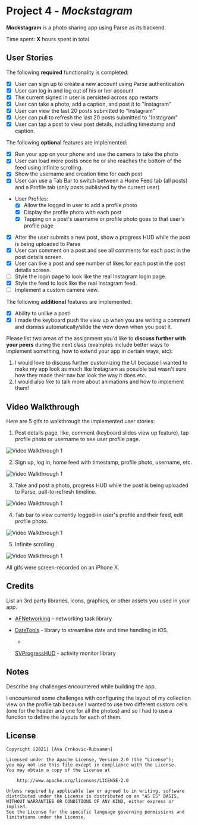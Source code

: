 # Project 4 - *Mockstagram*

**Mockstagram** is a photo sharing app using Parse as its backend.

Time spent: **X** hours spent in total

## User Stories

The following **required** functionality is completed:

- [X] User can sign up to create a new account using Parse authentication
- [X] User can log in and log out of his or her account
- [X] The current signed in user is persisted across app restarts
- [X] User can take a photo, add a caption, and post it to "Instagram"
- [X] User can view the last 20 posts submitted to "Instagram"
- [X] User can pull to refresh the last 20 posts submitted to "Instagram"
- [X] User can tap a post to view post details, including timestamp and caption.

The following **optional** features are implemented:

- [X] Run your app on your phone and use the camera to take the photo
- [X] User can load more posts once he or she reaches the bottom of the feed using infinite scrolling.
- [X] Show the username and creation time for each post
- [X] User can use a Tab Bar to switch between a Home Feed tab (all posts) and a Profile tab (only posts published by the current user)
- User Profiles:
  - [X] Allow the logged in user to add a profile photo
  - [X] Display the profile photo with each post
  - [X] Tapping on a post's username or profile photo goes to that user's profile page
- [X] After the user submits a new post, show a progress HUD while the post is being uploaded to Parse
- [X] User can comment on a post and see all comments for each post in the post details screen.
- [X] User can like a post and see number of likes for each post in the post details screen.
- [ ] Style the login page to look like the real Instagram login page.
- [X] Style the feed to look like the real Instagram feed.
- [ ] Implement a custom camera view.

The following **additional** features are implemented:

- [X] Ability to unlike a post!
- [X] I made the keyboard push the view up when you are writing a comment and dismiss automatically/slide the view down when you post it.

Please list two areas of the assignment you'd like to **discuss further with your peers** during the next class (examples include better ways to implement something, how to extend your app in certain ways, etc):

1. I would love to discuss further customizing the UI because I wanted to make my app look as much like Instagram as possible but wasn't sure how they made their nav bar look the way it does etc.
2.  I would also like to talk more about animations and how to implement them!

## Video Walkthrough

Here are 5 gifs to walkthrough the implemented user stories:

1. Post details page, like, comment (keyboard slides view up feature), tap profile photo or username to see user profile page.
<img src='https://github.com/ava-cr/FBUInstagram/blob/main/gifs/insta4.gif' title='Video Walkthrough' width='' alt='Video Walkthrough 1' />

2. Sign up, log in, home feed with timestamp, profile photo, username, etc.
<img src='https://github.com/ava-cr/FBUInstagram/blob/main/gifs/insta1.gif' title='Video Walkthrough' width='' alt='Video Walkthrough 1' />

3. Take and post a photo, progress HUD while the post is being uploaded to Parse, pull-to-refresh timeline.
<img src='https://github.com/ava-cr/FBUInstagram/blob/main/gifs/insta2.gif' title='Video Walkthrough' width='' alt='Video Walkthrough 1' />

4.  Tab bar to view currently logged-in user's profile and their feed, edit profile photo.

<img src='https://github.com/ava-cr/FBUInstagram/blob/main/gifs/insta3.gif' title='Video Walkthrough' width='' alt='Video Walkthrough 1' />

5. Infinite scrolling

<img src='https://github.com/ava-cr/FBUInstagram/blob/main/gifs/insta5.gif' title='Video Walkthrough' width='' alt='Video Walkthrough 1' />

All gifs were screen-recorded on an iPhone X.

## Credits

List an 3rd party libraries, icons, graphics, or other assets you used in your app.

- [AFNetworking](https://github.com/AFNetworking/AFNetworking) - networking task library

- 
    [DateTools](https://github.com/MatthewYork/DateTools#time-ago) - library to streamline date and time handling in iOS.
    
    - 
    [SVProgressHUD](https://github.com/SVProgressHUD/SVProgressHUD) - activity monitor library
    
    
    


## Notes

Describe any challenges encountered while building the app.

I encountered some challenges with configuring the layout of my collection view on the profile tab because I wanted to use two different custom cells (one for the header and one for all the photos) and so I had to use a function to define the layouts for each of them.

## License

    Copyright [2021] [Ava Crnkovic-Rubsamen]

    Licensed under the Apache License, Version 2.0 (the "License");
    you may not use this file except in compliance with the License.
    You may obtain a copy of the License at

        http://www.apache.org/licenses/LICENSE-2.0

    Unless required by applicable law or agreed to in writing, software
    distributed under the License is distributed on an "AS IS" BASIS,
    WITHOUT WARRANTIES OR CONDITIONS OF ANY KIND, either express or implied.
    See the License for the specific language governing permissions and
    limitations under the License.
